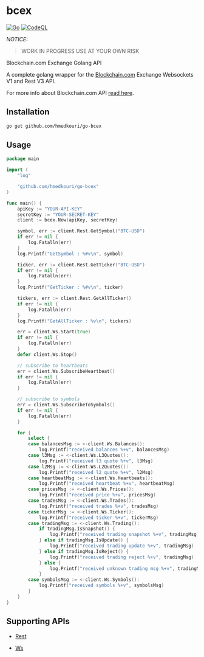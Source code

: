 bcex
====
[![Go](https://github.com/hmedkouri/go-bcex/actions/workflows/go.yml/badge.svg?branch=main)](https://github.com/hmedkouri/go-bcex/actions/workflows/go.yml)
[![CodeQL](https://github.com/hmedkouri/go-bcex/actions/workflows/codeql.yml/badge.svg)](https://github.com/hmedkouri/go-bcex/actions/workflows/codeql.yml)

*NOTICE:*
> WORK IN PROGRESS USE AT YOUR OWN RISK


Blockchain.com Exchange Golang API

A complete golang wrapper for the [Blockchain.com](https://exchange.blockchain.com) Exchange Websockets V1 and Rest V3 API.

For more info about Blockchain.com API [read here](https://blockchain.info/api).

Installation
-----------------

```bash
go get github.com/hmedkouri/go-bcex
```

Usage
-----------

```go
package main

import (
	"log"

	"github.com/hmedkouri/go-bcex"
)

func main() {
    apiKey := "YOUR-API-KEY"
	secretKey := "YOUR-SECRET-KEY"
    client := bcex.New(apiKey, secretKey)

	symbol, err := client.Rest.GetSymbol("BTC-USD")
	if err != nil {
		log.Fatalln(err)
	}
	log.Printf("GetSymbol : %#v\n", symbol)

	ticker, err := client.Rest.GetTicker("BTC-USD")
	if err != nil {
		log.Fatalln(err)
	}
	log.Printf("GetTicker : %#v\n", ticker)

	tickers, err := client.Rest.GetAllTicker()
	if err != nil {
		log.Fatalln(err)
	}
	log.Printf("GetAllTicker : %v\n", tickers)

	err = client.Ws.Start(true)
	if err != nil {
		log.Fatalln(err)
	}
	defer client.Ws.Stop()

	// subscribe to heartbeats
	err = client.Ws.SubscribeHeartbeat()
	if err != nil {
		log.Fatalln(err)
	}

	// subscribe to symbols
	err = client.Ws.SubscribeToSymbols()
	if err != nil {
		log.Fatalln(err)
	}

	for {
		select {
		case balancesMsg := <-client.Ws.Balances():
			log.Printf("received balances %+v", balancesMsg)
		case l3Msg := <-client.Ws.L3Quotes():
			log.Printf("received l3 quote %+v", l3Msg)
		case l2Msg := <-client.Ws.L2Quotes():
			log.Printf("received l2 quote %+v", l2Msg)
		case heartbeatMsg := <-client.Ws.Heartbeats():
			log.Printf("received heartbeat %+v", heartbeatMsg)
		case pricesMsg := <-client.Ws.Prices():
			log.Printf("received price %+v", pricesMsg)
		case tradesMsg := <-client.Ws.Trades():
			log.Printf("received trades %+v", tradesMsg)
		case tickerMsg := <-client.Ws.Ticker():
			log.Printf("received ticker %+v", tickerMsg)
		case tradingMsg := <-client.Ws.Trading():
			if tradingMsg.IsSnapshot() {
				log.Printf("received trading snapshot %+v", tradingMsg)
			} else if tradingMsg.IsUpdate() {
				log.Printf("received trading update %+v", tradingMsg)
			} else if tradingMsg.IsReject() {
				log.Printf("received trading reject %+v", tradingMsg)
			} else {
				log.Printf("received unknown trading msg %+v", tradingMsg)
			}
		case symbolsMsg := <-client.Ws.Symbols():
			log.Printf("received symbols %+v", symbolsMsg)
		}
	}
}
```

Supporting APIs
---------------

* [Rest](https://api.blockchain.com/v3/)

* [Ws](https://exchange.blockchain.com/api/#websocket-api)